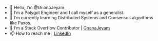 - 👋 Hello, I’m @GnanaJeyam
- 👀 I’m a Polygot Engineer and I call myself as a generalist.
- 🌱 I’m currently learning Distributed Systems and Consensus algorithms like Paxos.
- 💞️ I’m a Stack Overflow Contributor | [GnanaJeyam](https://stackoverflow.com/users/7200018/gnanajeyam)
- 📫 How to reach me | [LinkedIn](https://www.linkedin.com/in/gnanajeyam/)

<!---
GnanaJeyam/GnanaJeyam is a ✨ special ✨ repository because its `README.md` (this file) appears on your GitHub profile.
You can click the Preview link to take a look at your changes.
--->
